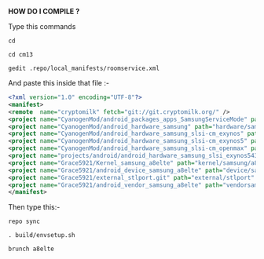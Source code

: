 <b>HOW DO I COMPILE ?</b>

Type this commands 

`cd`

`cd cm13`

`gedit .repo/local_manifests/roomservice.xml`

And paste this inside that file :-

```xml
<?xml version="1.0" encoding="UTF-8"?>
<manifest>
<remote  name="cryptomilk" fetch="git://git.cryptomilk.org/" />
<project name="CyanogenMod/android_packages_apps_SamsungServiceMode" path="packages/apps/SamsungServiceMode" remote="github" />
<project name="CyanogenMod/android_hardware_samsung" path="hardware/samsung" remote="github" />
<project name="CyanogenMod/android_hardware_samsung_slsi-cm_exynos" path="hardware/samsung_slsi-cm/exynos" revesion="cm-13.0" />
<project name="CyanogenMod/android_hardware_samsung_slsi-cm_exynos5" path="hardware/samsung_slsi-cm/exynos5" />
<project name="CyanogenMod/android_hardware_samsung_slsi-cm_openmax" path="hardware/samsung_slsi-cm/openmax" />
<project name="projects/android/android_hardware_samsung_slsi_exynos5430" path="hardware/samsung_slsi-cm/exynos5430" remote="cryptomilk"  />
<project name="Grace5921/Kernel_samsung_a8elte" path="kernel/samsung/a8elte" remote="github" revision="cm-13.0"/>
<project name="Grace5921/android_device_samsung_a8elte" path="device/samsung/a8elte" remote="github" revision="cm-13.0" />
<project name="Grace5921/external_stlport.git" path="external/stlport" remote="github" />
<project name="Grace5921/android_vendor_samsung_a8elte" path="vendorsamsung/a8elte" remote="github" revision="master" />
</manifest>
```

Then type this:-

  `repo sync`

 `. build/envsetup.sh`
 
 `brunch a8elte`

